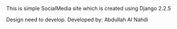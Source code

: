 This is simple SocialMedia site which is created using Django 2.2.5

Design need to develop.
Developed by: Abdullah Al Nahdi
